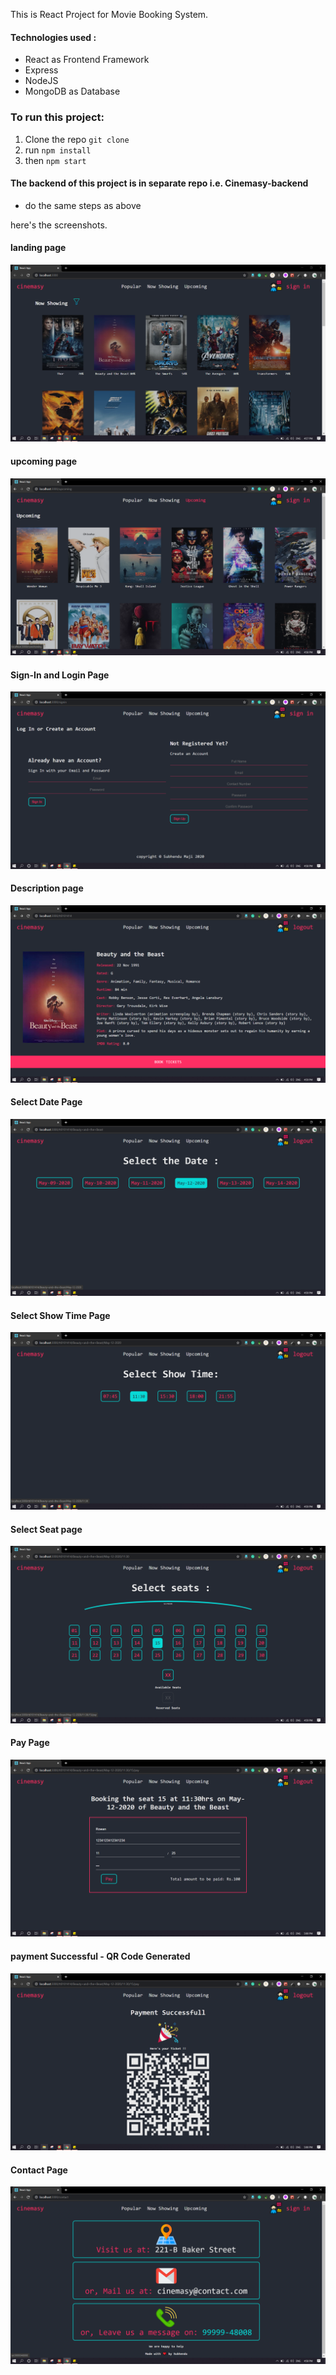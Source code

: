 

This is React Project for Movie Booking System.



#### Technologies used :

* React as Frontend Framework
* Express
* NodeJS
* MongoDB as Database

### To run this project:

1. Clone the repo `git clone`
2. run `npm install`
3. then `npm start`

#### The backend of this project is in separate repo i.e. Cinemasy-backend

* do the same steps as above



here's the screenshots.

#### landing page

<img src="Screenshot/1.png"/>



#### upcoming page

<img src="Screenshot/2.png"/>

#### Sign-In and Login Page

<img src="Screenshot/3.png"/>

#### Description page 

<img src="Screenshot/4.png"/>



#### Select Date Page

<img src="Screenshot/5.png"/>



#### Select Show Time Page

<img src="Screenshot/6.png"/>



#### Select Seat page

<img src="Screenshot/7.png"/>



#### Pay Page

<img src="Screenshot/8.png"/>



#### payment Successful - QR Code Generated

<img src="Screenshot/9.png"/> 



#### Contact Page

<img src="Screenshot/10.png"/>